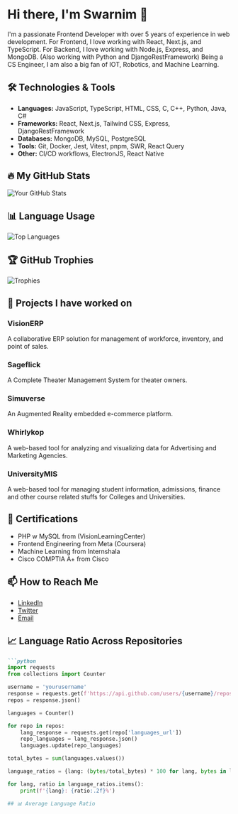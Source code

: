 # Hi there, I'm Swarnim 👋

I'm a passionate Frontend Developer with over 5 years of experience in web development.
For Frontend, I love working with React, Next.js, and TypeScript.
For Backend, I love working with Node.js, Express, and MongoDB. (Also working with Python and DjangoRestFramework)
Being a CS Engineer, I am also a big fan of IOT, Robotics, and Machine Learning.

## 🛠 Technologies & Tools

- **Languages:** JavaScript, TypeScript, HTML, CSS, C, C++, Python, Java, C#
- **Frameworks:** React, Next.js, Tailwind CSS, Express, DjangoRestFramework
- **Databases:** MongoDB, MySQL, PostgreSQL
- **Tools:** Git, Docker, Jest, Vitest, pnpm, SWR, React Query
- **Other:** CI/CD workflows, ElectronJS, React Native

## 🔥 My GitHub Stats

![Your GitHub Stats](https://github-readme-stats.vercel.app/api?username=swarnim55&show_icons=true&theme=radical)

## 📊 Language Usage

![Top Languages](https://github-readme-stats.vercel.app/api/top-langs/?username=swarnim55&layout=compact&theme=radical)

## 🏆 GitHub Trophies

![Trophies](https://github-profile-trophy.vercel.app/?username=swarnim55&theme=radical)

## 🚀 Projects I have worked on

### VisionERP
A collaborative ERP solution for management of workforce, inventory, and point of sales.

### Sageflick
A Complete Theater Management System for theater owners.

### Simuverse
An Augmented Reality embedded e-commerce platform.

### Whirlykop
A web-based tool for analyzing and visualizing data for Advertising and Marketing Agencies.

### UniversityMIS
A web-based tool for managing student information, admissions, finance and other course related stuffs for Colleges and Universities.

## 📝 Certifications

- PHP w MySQL from (VisionLearningCenter)
- Frontend Engineering from Meta (Coursera)
- Machine Learning from Internshala
- Cisco COMPTIA A+ from Cisco

## 📫 How to Reach Me

- [LinkedIn](https://linkedin.com/in/swarnim55)
- [Twitter](https://twitter.com/swarnim55)
- [Email](mailto:swarnim55@gmail.com)

## 📈 Language Ratio Across Repositories

```markdown
```python
import requests
from collections import Counter

username = 'yourusername'
response = requests.get(f'https://api.github.com/users/{username}/repos')
repos = response.json()

languages = Counter()

for repo in repos:
    lang_response = requests.get(repo['languages_url'])
    repo_languages = lang_response.json()
    languages.update(repo_languages)

total_bytes = sum(languages.values())

language_ratios = {lang: (bytes/total_bytes) * 100 for lang, bytes in languages.items()}

for lang, ratio in language_ratios.items():
    print(f'{lang}: {ratio:.2f}%')

## 📊 Average Language Ratio





